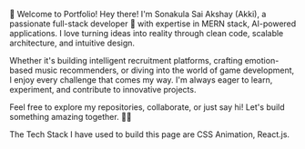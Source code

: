 👋 Welcome to Portfolio!
Hey there! I'm Sonakula Sai Akshay (Akki), a passionate full-stack developer 🚀 with expertise in MERN stack, AI-powered applications. I love turning ideas into reality through clean code, scalable architecture, and intuitive design.

Whether it's building intelligent recruitment platforms, crafting emotion-based music recommenders, or diving into the world of game development, I enjoy every challenge that comes my way. I'm always eager to learn, experiment, and contribute to innovative projects.

Feel free to explore my repositories, collaborate, or just say hi! Let's build something amazing together. 🚀✨

The Tech Stack I have used to build this page are CSS Animation, React.js.







